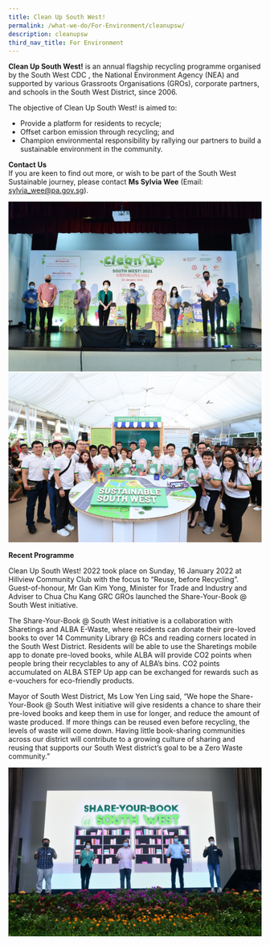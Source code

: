 ```yaml
---
title: Clean Up South West!
permalink: /what-we-do/For-Environment/cleanupsw/
description: cleanupsw
third_nav_title: For Environment
---
```

**Clean Up South West!** is an annual flagship recycling programme organised by the South West CDC , the National Environment Agency (NEA) and supported by various Grassroots Organisations (GROs), corporate partners, and schools in the South West District, since 2006.

The objective of Clean Up South West! is aimed to:

*   Provide a platform for residents to recycle;
*   Offset carbon emission through recycling; and
*   Champion environmental responsibility by rallying our partners to build a sustainable environment in the community.

**Contact Us**   
If you are keen to find out more, or wish to be part of the South West Sustainable journey, please contact **Ms Sylvia Wee** (Email: sylvia_wee@pa.gov.sg).

![](/images/What%20We%20Do/For%20Environment/Clean%20Up%20SW.jpg)
  ![](/images/What%20We%20Do/For%20Environment/Sustainable%20SW.jpg)

**Recent Programme**

Clean Up South West! 2022 took place on Sunday, 16 January 2022 at Hillview Community Club with the focus to “Reuse, before Recycling”. Guest-of-honour, Mr Gan Kim Yong, Minister for Trade and Industry and Adviser to Chua Chu Kang GRC GROs launched the Share-Your-Book @ South West initiative.  

The Share-Your-Book @ South West initiative is a collaboration with Sharetings and ALBA E-Waste, where residents can donate their pre-loved books to over 14 Community Library @ RCs and reading corners located in the South West District. Residents will be able to use the Sharetings mobile app to donate pre-loved books, while ALBA will provide CO2 points when people bring their recyclables to any of ALBA’s bins. CO2 points accumulated on ALBA STEP Up app can be exchanged for rewards such as e-vouchers for eco-friendly products.

Mayor of South West District, Ms Low Yen Ling said, “We hope the Share-Your-Book @ South West initiative will give residents a chance to share their pre-loved books and keep them in use for longer, and reduce the amount of waste produced. If more things can be reused even before recycling, the levels of waste will come down. Having little book-sharing communities across our district will contribute to a growing culture of sharing and reusing that supports our South West district’s goal to be a Zero Waste community.”   

![](/images/What%20We%20Do/For%20Environment/Share%20p1.jpg)